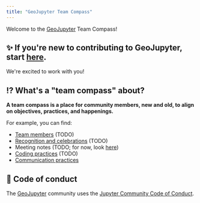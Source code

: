 ```yaml
---
title: "GeoJupyter Team Compass"
---
```


Welcome to the [GeoJupyter](https://geojupyter.org) Team Compass!


## ✨ If you're new to contributing to GeoJupyter, start [here](contributing/new.md).

We're excited to work with you!


## ⁉️ What's a "team compass" about?

**A team compass is a place for community members, new and old, to align on objectives,
practices, and happenings.**

For example, you can find:

* [Team members](team/index.md) (TODO)
* [Recognition and celebrations](team/recognition.md) (TODO)
* Meeting notes (TODO; for now, look
  [here](https://geojupyter.org/blog/#category=Meeting%20notes))
* [Coding practices](policies/coding.md) (TODO)
* [Communication practices](policies/communication.md)


## 📑 Code of conduct

The [GeoJupyter](https://geojupyter.org) community uses the
[Jupyter Community Code of Conduct](https://github.com/jupyter/governance/blob/main/conduct/code_of_conduct.md).
